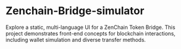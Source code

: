 # Zenchain-Bridge-simulator
Explore a static, multi-language UI for a ZenChain Token Bridge. This project demonstrates front-end concepts for blockchain interactions, including wallet simulation and diverse transfer methods.
